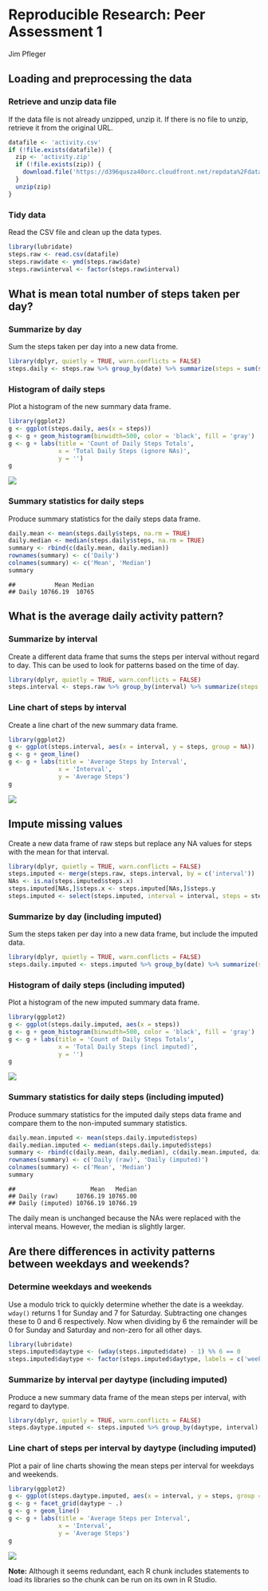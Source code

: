 # Reproducible Research: Peer Assessment 1
Jim Pfleger  

## Loading and preprocessing the data

### Retrieve and unzip data file

If the data file is not already unzipped, unzip it. If there is no file to unzip, retrieve it from the original URL.


```r
datafile <- 'activity.csv'
if (!file.exists(datafile)) {
  zip <- 'activity.zip'
  if (!file.exists(zip)) {
    download.file('https://d396qusza40orc.cloudfront.net/repdata%2Fdata%2Factivity.zip', zip, method = 'libcurl')
  }
  unzip(zip)
}
```

### Tidy data

Read the CSV file and clean up the data types.


```r
library(lubridate)
steps.raw <- read.csv(datafile)
steps.raw$date <- ymd(steps.raw$date)
steps.raw$interval <- factor(steps.raw$interval)
```


## What is mean total number of steps taken per day?

### Summarize by day

Sum the steps taken per day into a new data frome.


```r
library(dplyr, quietly = TRUE, warn.conflicts = FALSE)
steps.daily <- steps.raw %>% group_by(date) %>% summarize(steps = sum(steps))
```

### Histogram of daily steps

Plot a histogram of the new summary data frame.


```r
library(ggplot2)
g <- ggplot(steps.daily, aes(x = steps))
g <- g + geom_histogram(binwidth=500, color = 'black', fill = 'gray')
g <- g + labs(title = 'Count of Daily Steps Totals',
              x = 'Total Daily Steps (ignore NAs)',
              y = '')
g
```

![](PA1_template_files/figure-html/unnamed-chunk-4-1.png) 

### Summary statistics for daily steps

Produce summary statistics for the daily steps data frame.


```r
daily.mean <- mean(steps.daily$steps, na.rm = TRUE)
daily.median <- median(steps.daily$steps, na.rm = TRUE)
summary <- rbind(c(daily.mean, daily.median))
rownames(summary) <- c('Daily')
colnames(summary) <- c('Mean', 'Median')
summary
```

```
##           Mean Median
## Daily 10766.19  10765
```

## What is the average daily activity pattern?

### Summarize by interval

Create a different data frame that sums the steps per interval without regard to day. This can be used to look for patterns based on the time of day.


```r
library(dplyr, quietly = TRUE, warn.conflicts = FALSE)
steps.interval <- steps.raw %>% group_by(interval) %>% summarize(steps = mean(steps, na.rm = TRUE))
```

### Line chart of steps by interval

Create a line chart of the new summary data frame.


```r
library(ggplot2)
g <- ggplot(steps.interval, aes(x = interval, y = steps, group = NA))
g <- g + geom_line()
g <- g + labs(title = 'Average Steps by Interval',
              x = 'Interval',
              y = 'Average Steps')
g
```

![](PA1_template_files/figure-html/unnamed-chunk-7-1.png) 

## Impute missing values

Create a new data frame of raw steps but replace any NA values for steps with the mean for that interval.


```r
library(dplyr, quietly = TRUE, warn.conflicts = FALSE)
steps.imputed <- merge(steps.raw, steps.interval, by = c('interval'))
NAs <- is.na(steps.imputed$steps.x)
steps.imputed[NAs,]$steps.x <- steps.imputed[NAs,]$steps.y
steps.imputed <- select(steps.imputed, interval = interval, steps = steps.x, date = date)
```

### Summarize by day (including imputed)

Sum the steps taken per day into a new data frame, but include the imputed data.


```r
library(dplyr, quietly = TRUE, warn.conflicts = FALSE)
steps.daily.imputed <- steps.imputed %>% group_by(date) %>% summarize(steps = sum(steps))
```

### Histogram of daily steps (including imputed)

Plot a histogram of the new imputed summary data frame.


```r
library(ggplot2)
g <- ggplot(steps.daily.imputed, aes(x = steps))
g <- g + geom_histogram(binwidth=500, color = 'black', fill = 'gray')
g <- g + labs(title = 'Count of Daily Steps Totals',
              x = 'Total Daily Steps (incl imputed)',
              y = '')
g
```

![](PA1_template_files/figure-html/unnamed-chunk-10-1.png) 

### Summary statistics for daily steps (including imputed)

Produce summary statistics for the imputed daily steps data frame and compare them to the non-imputed summary statistics.


```r
daily.mean.imputed <- mean(steps.daily.imputed$steps)
daily.median.imputed <- median(steps.daily.imputed$steps)
summary <- rbind(c(daily.mean, daily.median), c(daily.mean.imputed, daily.median.imputed))
rownames(summary) <- c('Daily (raw)', 'Daily (imputed)')
colnames(summary) <- c('Mean', 'Median')
summary
```

```
##                     Mean   Median
## Daily (raw)     10766.19 10765.00
## Daily (imputed) 10766.19 10766.19
```

The daily mean is unchanged because the NAs were replaced with the interval means. However, the median is slightly larger.

## Are there differences in activity patterns between weekdays and weekends?

### Determine weekdays and weekends

Use a modulo trick to quickly determine whether the date is a weekday. `wday()` returns 1 for Sunday and 7 for Saturday. Subtracting one changes these to 0 and 6 respectively. Now when dividing by 6 the remainder will be 0 for Sunday and Saturday and non-zero for all other days.


```r
library(lubridate)
steps.imputed$daytype <- (wday(steps.imputed$date) - 1) %% 6 == 0 
steps.imputed$daytype <- factor(steps.imputed$daytype, labels = c('weekday', 'weekend'))
```

### Summarize by interval per daytype (including imputed)

Produce a new summary data frame of the mean steps per interval, with regard to daytype.


```r
library(dplyr, quietly = TRUE, warn.conflicts = FALSE)
steps.daytype.imputed <- steps.imputed %>% group_by(daytype, interval) %>% summarize(steps = mean(steps))
```

### Line chart of steps per interval by daytype (including imputed)

Plot a pair of line charts showing the mean steps per interval for weekdays and weekends.


```r
library(ggplot2)
g <- ggplot(steps.daytype.imputed, aes(x = interval, y = steps, group = NA))
g <- g + facet_grid(daytype ~ .)
g <- g + geom_line()
g <- g + labs(title = 'Average Steps per Interval',
              x = 'Interval',
              y = 'Average Steps')
g
```

![](PA1_template_files/figure-html/unnamed-chunk-14-1.png) 

**Note:** Although it seems redundant, each R chunk includes statements to load its libraries so the chunk can be run on its own in R Studio.

